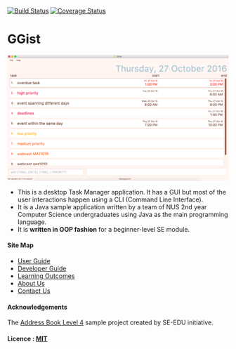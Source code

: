 [![Build Status](https://travis-ci.org/CS2103AUG2016-W13-C2/main.svg?branch=master)](https://travis-ci.org/CS2103AUG2016-W13-C2/main)
[![Coverage Status](https://coveralls.io/repos/github/CS2103AUG2016-W13-C2/main/badge.svg?branch=master)](https://coveralls.io/github/CS2103AUG2016-W13-C2/main?branch=master)

# GGist

<img src="docs/images/ggistInterfaceUI.png" width="800"><br>

* This is a desktop Task Manager application. It has a GUI but most of the user interactions happen using 
  a CLI (Command Line Interface).
* It is a Java sample application written by a team of NUS 2nd year Computer Science undergraduates using Java as 
  the main programming language. 
* It is **written in OOP fashion** for a beginner-level SE module.
  
#### Site Map
* [User Guide](docs/UserGuide.md) 
* [Developer Guide](docs/DeveloperGuide.md) 
* [Learning Outcomes](docs/LearningOutcomes.md) 
* [About Us](docs/AboutUs.md)
* [Contact Us](docs/ContactUs.md)


#### Acknowledgements

The [Address Book Level 4](https://github.com/se-edu/addressbook-level4) sample project created by SE-EDU initiative.


#### Licence : [MIT](LICENSE)
